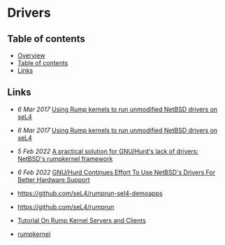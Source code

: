 Drivers
=======



Table of contents
-----------------

* [Overview](#drivers)
* [Table of contents](#table-of-contents)
* [Links](#links)



Links
-----

* *6 Mar 2017* [Using Rump kernels to run unmodified NetBSD drivers on seL4](https://research.csiro.au/tsblog/using-rump-kernels-to-run-unmodified-netbsd-drivers-on-sel4/)
* *6 Mar 2017* [Using Rump kernels to run unmodified NetBSD drivers on seL4](https://lists.sel4.systems/hyperkitty/list/devel@sel4.systems/thread/ADTORDWZUVEAWJIOT5VMKK72YJDZ7ZDU/)
* *5 Feb 2022* [A practical solution for GNU/Hurd's lack of drivers: NetBSD's rumpkernel framework](https://archive.fosdem.org/2022/schedule/event/dzammit/)
* *6 Feb 2022* [GNU/Hurd Continues Effort To Use NetBSD's Drivers For Better Hardware Support](https://www.phoronix.com/news/GNU-Hurd-NetBSD-Drivers-2022)

* https://github.com/seL4/rumprun-sel4-demoapps
* https://github.com/seL4/rumprun
* [Tutorial On Rump Kernel Servers and Clients](https://www.netbsd.org/docs/rump/sptut.html)
* [rumpkernel](https://wiki.netbsd.org/rumpkernel/)
